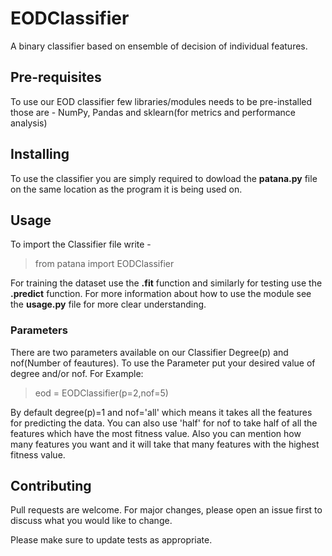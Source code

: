 # EODClassifier
A binary classifier based on ensemble of decision of individual features.

## Pre-requisites 
To use our EOD classifier few libraries/modules needs to be pre-installed those are -
NumPy, Pandas and sklearn(for metrics and performance analysis)

## Installing
To use the classifier you are simply required to dowload the **patana.py** file on the same location as the program it is being used on.

## Usage
To import the Classifier file write -
> from patana import EODClassifier

For training the dataset use the **.fit** function and similarly for testing use the **.predict** function.
For more information about how to use the module see the **usage.py** file for more clear understanding.

### Parameters
There are two parameters available on our Classifier Degree(p) and nof(Number of feautures). To use the Parameter put your desired value of degree and/or nof.
For Example:
> eod = EODClassifier(p=2,nof=5)

By default degree(p)=1 and nof='all' which means it takes all the features for predicting the data. You can also use 'half' for nof to take half of all the features which have the most fitness value. Also you can mention how many features you want and it will take that many features with the highest fitness value.

## Contributing
Pull requests are welcome. For major changes, please open an issue first to discuss what you would like to change.

Please make sure to update tests as appropriate.

